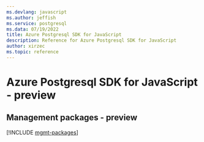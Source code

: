 ```yaml
---
ms.devlang: javascript
ms.author: jeffish
ms.service: postgresql
ms.data: 07/19/2022
title: Azure Postgresql SDK for JavaScript
description: Reference for Azure Postgresql SDK for JavaScript
author: xirzec
ms.topic: reference
---
```

# Azure Postgresql SDK for JavaScript - preview

## Management packages - preview
[!INCLUDE [mgmt-packages](postgresql-mgmt-index.md)]
